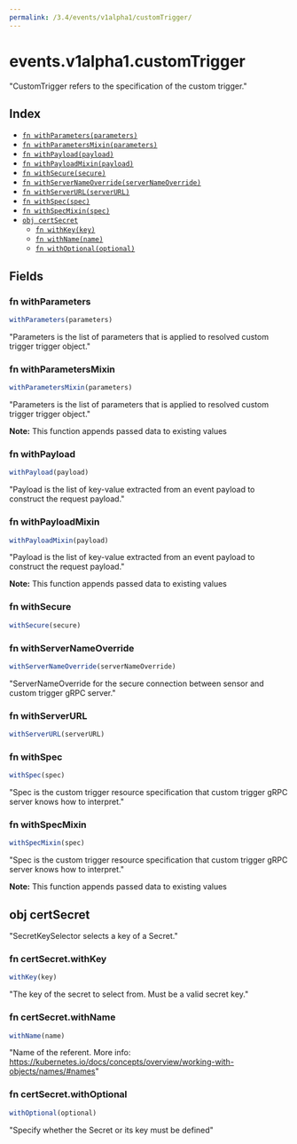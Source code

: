 ```yaml
---
permalink: /3.4/events/v1alpha1/customTrigger/
---
```


# events.v1alpha1.customTrigger

"CustomTrigger refers to the specification of the custom trigger."

## Index

* [`fn withParameters(parameters)`](#fn-withparameters)
* [`fn withParametersMixin(parameters)`](#fn-withparametersmixin)
* [`fn withPayload(payload)`](#fn-withpayload)
* [`fn withPayloadMixin(payload)`](#fn-withpayloadmixin)
* [`fn withSecure(secure)`](#fn-withsecure)
* [`fn withServerNameOverride(serverNameOverride)`](#fn-withservernameoverride)
* [`fn withServerURL(serverURL)`](#fn-withserverurl)
* [`fn withSpec(spec)`](#fn-withspec)
* [`fn withSpecMixin(spec)`](#fn-withspecmixin)
* [`obj certSecret`](#obj-certsecret)
  * [`fn withKey(key)`](#fn-certsecretwithkey)
  * [`fn withName(name)`](#fn-certsecretwithname)
  * [`fn withOptional(optional)`](#fn-certsecretwithoptional)

## Fields

### fn withParameters

```ts
withParameters(parameters)
```

"Parameters is the list of parameters that is applied to resolved custom trigger trigger object."

### fn withParametersMixin

```ts
withParametersMixin(parameters)
```

"Parameters is the list of parameters that is applied to resolved custom trigger trigger object."

**Note:** This function appends passed data to existing values

### fn withPayload

```ts
withPayload(payload)
```

"Payload is the list of key-value extracted from an event payload to construct the request payload."

### fn withPayloadMixin

```ts
withPayloadMixin(payload)
```

"Payload is the list of key-value extracted from an event payload to construct the request payload."

**Note:** This function appends passed data to existing values

### fn withSecure

```ts
withSecure(secure)
```



### fn withServerNameOverride

```ts
withServerNameOverride(serverNameOverride)
```

"ServerNameOverride for the secure connection between sensor and custom trigger gRPC server."

### fn withServerURL

```ts
withServerURL(serverURL)
```



### fn withSpec

```ts
withSpec(spec)
```

"Spec is the custom trigger resource specification that custom trigger gRPC server knows how to interpret."

### fn withSpecMixin

```ts
withSpecMixin(spec)
```

"Spec is the custom trigger resource specification that custom trigger gRPC server knows how to interpret."

**Note:** This function appends passed data to existing values

## obj certSecret

"SecretKeySelector selects a key of a Secret."

### fn certSecret.withKey

```ts
withKey(key)
```

"The key of the secret to select from.  Must be a valid secret key."

### fn certSecret.withName

```ts
withName(name)
```

"Name of the referent. More info: https://kubernetes.io/docs/concepts/overview/working-with-objects/names/#names"

### fn certSecret.withOptional

```ts
withOptional(optional)
```

"Specify whether the Secret or its key must be defined"